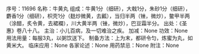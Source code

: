 序号：11696
名称：牛黄丸
组成：牛黄1分（细研），大戟1分，朱砂1分（细研），麝香1分（细研），枳壳1分（麸炒微黄，去瓤），当归半两（锉，微炒），鳖甲半两（涂醋，炙令黄，去裙襴），川大黄半两（锉，微炒），巴豆霜半分。
出处：《圣惠》卷八十八。
主治：小儿百病，及一切难治之疾。
加减：None
功效：None
用法用量：每服3丸，以粥饮送下。
制备方法：上为末，都研令匀，炼蜜为丸，如黄米大。
临床应用：None
各家论述：None
用药禁忌：None
附注：None
